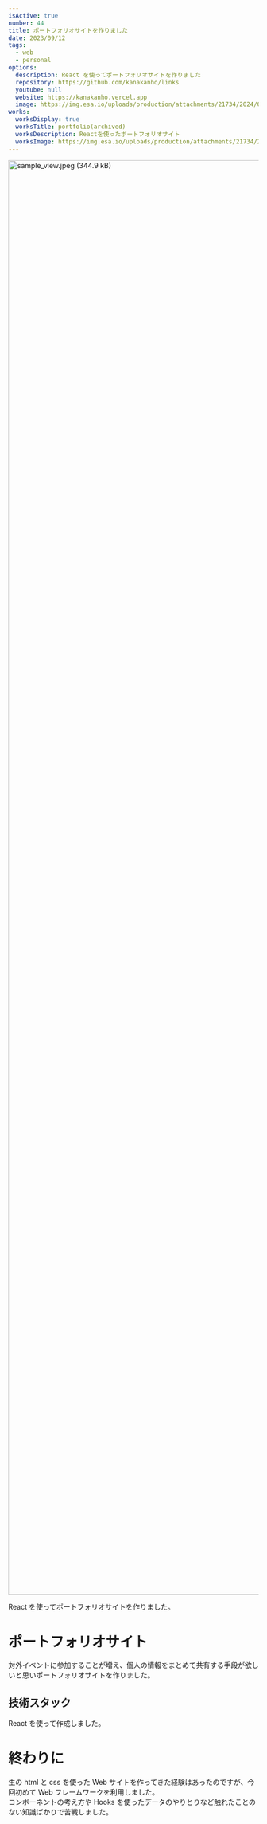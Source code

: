 ```yaml
---
isActive: true
number: 44
title: ポートフォリオサイトを作りました
date: 2023/09/12
tags:
  - web
  - personal
options:
  description: React を使ってポートフォリオサイトを作りました
  repository: https://github.com/kanakanho/links
  youtube: null
  website: https://kanakanho.vercel.app
  image: https://img.esa.io/uploads/production/attachments/21734/2024/09/14/148413/7ef7fcb1-cb85-4383-a1d9-10ad383d33cc.jpeg
works:
  worksDisplay: true
  worksTitle: portfolio(archived)
  worksDescription: Reactを使ったポートフォリオサイト
  worksImage: https://img.esa.io/uploads/production/attachments/21734/2024/09/14/148413/7ef7fcb1-cb85-4383-a1d9-10ad383d33cc.jpeg
---
```



<img width="2880" alt="sample_view.jpeg (344.9 kB)" src="https://img.esa.io/uploads/production/attachments/21734/2024/09/14/148413/7ef7fcb1-cb85-4383-a1d9-10ad383d33cc.jpeg">

React を使ってポートフォリオサイトを作りました。

<!--more-->

# ポートフォリオサイト

対外イベントに参加することが増え、個人の情報をまとめて共有する手段が欲しいと思いポートフォリオサイトを作りました。

## 技術スタック

React を使って作成しました。

# 終わりに

生の html と css を使った Web サイトを作ってきた経験はあったのですが、今回初めて Web フレームワークを利用しました。  
コンポーネントの考え方や Hooks を使ったデータのやりとりなど触れたことのない知識ばかりで苦戦しました。  
